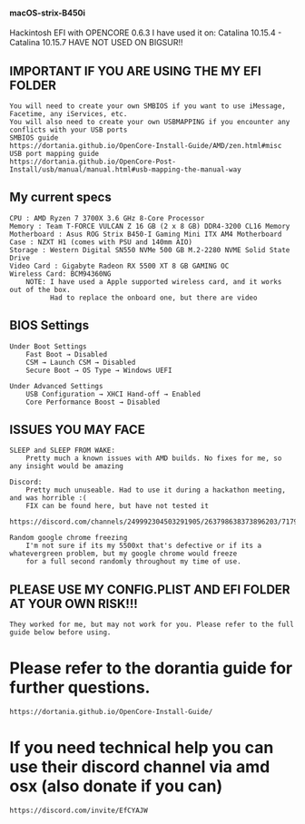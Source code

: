 #### macOS-strix-B450i

Hackintosh EFI with OPENCORE 0.6.3 
I have used it on: Catalina 10.15.4 - Catalina 10.15.7 
HAVE NOT USED ON BIGSUR!!

## IMPORTANT IF YOU ARE USING THE MY EFI FOLDER
    You will need to create your own SMBIOS if you want to use iMessage, Facetime, any iServices, etc.
    You will also need to create your own USBMAPPING if you encounter any conflicts with your USB ports
    SMBIOS guide
    https://dortania.github.io/OpenCore-Install-Guide/AMD/zen.html#misc
    USB port mapping guide
    https://dortania.github.io/OpenCore-Post-Install/usb/manual/manual.html#usb-mapping-the-manual-way
    
## My current specs
    CPU : AMD Ryzen 7 3700X 3.6 GHz 8-Core Processor
    Memory : Team T-FORCE VULCAN Z 16 GB (2 x 8 GB) DDR4-3200 CL16 Memory
    Motherboard : Asus ROG Strix B450-I Gaming Mini ITX AM4 Motherboard
    Case : NZXT H1 (comes with PSU and 140mm AIO)
    Storage : Western Digital SN550 NVMe 500 GB M.2-2280 NVME Solid State Drive
    Video Card : Gigabyte Radeon RX 5500 XT 8 GB GAMING OC
    Wireless Card: BCM94360NG
        NOTE: I have used a Apple supported wireless card, and it works out of the box.
              Had to replace the onboard one, but there are video
              
## BIOS Settings
    Under Boot Settings
        Fast Boot → Disabled
        CSM → Launch CSM → Disabled
        Secure Boot → OS Type → Windows UEFI
        
    Under Advanced Settings
        USB Configuration → XHCI Hand-off → Enabled
        Core Performance Boost → Disabled
        
        
## ISSUES YOU MAY FACE
    SLEEP and SLEEP FROM WAKE:
        Pretty much a known issues with AMD builds. No fixes for me, so any insight would be amazing
        
    Discord:
        Pretty much unuseable. Had to use it during a hackathon meeting, and was horrible :(
        FIX can be found here, but have not tested it
        https://discord.com/channels/249992304503291905/263798638373896203/717912500498333746
        
    Random google chrome freezing
        I'm not sure if its my 5500xt that's defective or if its a whatevergreen problem, but my google chrome would freeze 
        for a full second randomly throughout my time of use.
        
## PLEASE USE MY CONFIG.PLIST AND EFI FOLDER AT YOUR OWN RISK!!!
    They worked for me, but may not work for you. Please refer to the full guide below before using.

# Please refer to the dorantia guide for further questions.
    https://dortania.github.io/OpenCore-Install-Guide/
# If you need technical help you can use their discord channel via amd osx (also donate if you can)
    https://discord.com/invite/EfCYAJW
